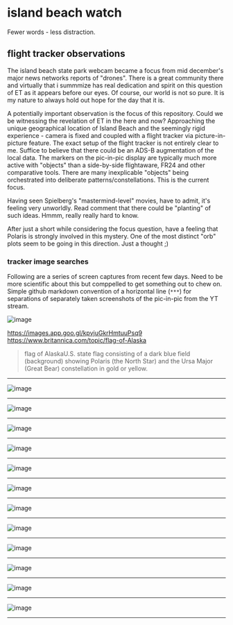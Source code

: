 # island beach watch
Fewer words - less distraction.

## flight tracker observations
The island beach state park webcam became a focus from mid december's major news networks reports of "drones". There is a great community there and virtually that i summmize has real dedication and spirit on this question of ET as it appears before our eyes. Of course, our world is not so pure. It is my nature to always hold out hope for the day that it is.

A potentially important observation is the focus of this repository. Could we be witnessing the revelation of ET in the here and now? Approaching the unique geographical location of Island Beach and the seemingly rigid experience - camera is fixed and coupled with a flight tracker via picture-in-picture feature. The exact setup of the flight tracker is not entirely clear to me. Suffice to believe that there could be an ADS-B augmentation of the local data. The markers on the pic-in-pic display are typically much more active with "objects" than a side-by-side flightaware, FR24 and other comparative tools. There are  many inexplicable "objects" being orchestrated into deliberate patterns/constellations. This is the current focus.

Having seen Spielberg's "mastermind-level" movies, have to admit, it's feeling very unworldly. Read comment that there could be "planting" of such ideas. Hmmm, really really hard to know.

After just a short while considering the focus question, have a feeling that Polaris is strongly involved in this mystery. One of the most distinct "orb" plots seem to be going in this direction. Just a thought ;)

### tracker image searches
Following are a series of screen captures from recent few days. Need to be more scientific about this but comppelled to get something out to chew on. Simple github markdown convention of a horizontal line (`***`) for separations of separately taken screenshots of the pic-in-pic from the YT stream.

![image](https://github.com/user-attachments/assets/3fb04a5a-0728-410e-bc43-f6a286f1fc4c)

https://images.app.goo.gl/kpvjuGkrHmtuuPsq9
https://www.britannica.com/topic/flag-of-Alaska
>flag of AlaskaU.S. state flag consisting of a dark blue field (background) showing Polaris (the North Star) and the Ursa Major (Great Bear) constellation in gold or yellow.
***
![image](https://github.com/user-attachments/assets/bbe1a281-d7f7-4719-b2d0-e7e6cb615e12)
***
![image](https://github.com/user-attachments/assets/86748d42-46ff-461b-9e6a-04857168cb63)
***
![image](https://github.com/user-attachments/assets/b40bb361-1f95-4b71-9233-415751896ebc)
***
![image](https://github.com/user-attachments/assets/833e6a08-16dc-4cde-a0d5-abe7a4c3283a)
***
![image](https://github.com/user-attachments/assets/ea65dc2c-935c-4fdb-be19-71afd2b85d95)
***
![image](https://github.com/user-attachments/assets/0f41dfb1-f4f7-415e-8fc0-738e04bf9af5)
***
![image](https://github.com/user-attachments/assets/8082ea96-202f-462a-9d10-6e44750d775a)
***
![image](https://github.com/user-attachments/assets/e2ed9333-47ae-400e-9694-b68c439d8b6d)
***
![image](https://github.com/user-attachments/assets/91910e87-92a9-44e6-81f3-7aae9ba14d67)
***
![image](https://github.com/user-attachments/assets/cbe0a5e2-82e0-4cfa-b50e-35d2d145b43c)
***
![image](https://github.com/user-attachments/assets/7eb1bb25-6bcf-4fe2-ac14-4946ca04e9b6)
***
![image](https://github.com/user-attachments/assets/c016b74e-1036-4320-9452-265d471c1bb4)
***















